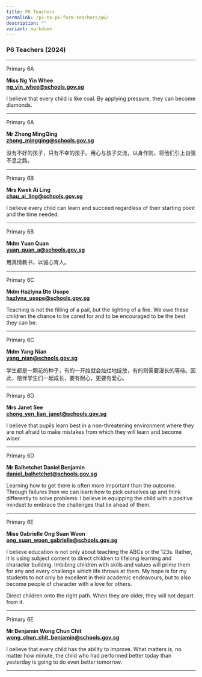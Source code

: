 ```yaml
---
title: P6 Teachers
permalink: /p1-to-p6-form-teachers/p6/
description: ""
variant: markdown
---
```

### P6 Teachers (2024)

***
Primary 6A

**Miss Ng Yin Whee** <br>
[**ng_yin_whee@schools.gov.sg**](mailto:ng_yin_whee@schools.gov.sg)

I believe that every child is like coal. By applying pressure, they can become diamonds.

* * *
Primary 6A

**Mr Zhong MingQing** <br>
[**zhong_mingqing@schools.gov.sg**](mailto:zhong_mingqing@schools.gov.sg)

没有不好的孩子，只有不幸的孩子。用心与孩子交流，以身作则，将他们引上自强不息之路。

* * *
Primary 6B

**Mrs Kwek Ai Ling** <br>
[**chau_ai_ling@schools.gov.sg**](mailto:chau_ai_ling@schools.gov.sg)

I believe every child can learn and succeed regardless of their starting point and the time needed.

* * *
Primary 6B

**Mdm Yuan Quan** <br>
[**yuan_quan_a@schools.gov.sg**](mailto:yuan_quan_a@schools.gov.sg)

用真情教书，以诚心育人。
***
Primary 6C

**Mdm Hazlyna Bte Usope** <br>
[**hazlyna_usope@schools.gov.sg**](mailto:hazlyna_usope@schools.gov.sg )

Teaching is not the filling of a pail, but the lighting of a fire. We owe these children the chance to be cared for and to be encouraged to be the best they can be.

* * *
Primary 6C

**Mdm Yang Nian** <br>
[**yang_nian@schools.gov.sg**](mailto:yang_nian@schools.gov.sg)

学生都是一颗花的种子，有的一开始就会灿烂地绽放，有的则需要漫长的等待。因此，陪伴学生们一起成长，要有耐心，更要有爱心。

* * *
Primary 6D

**Mrs Janet See** <br>
[**chong_yen_lian_janet@schools.gov.sg**](mailto:chong_yen_lian_janet@schools.gov.sg)

I believe that pupils learn best in a non-threatening environment where they are not afraid to make mistakes from which they will learn and become wiser.

* * *
Primary 6D

**Mr Balhetchet Daniel Benjamin** <br>
[**daniel_balhetchet@schools.gov.sg**](mailto:daniel_balhetchet@schools.gov.sg)

Learning how to get there is often more important than the outcome. Through failures then we can learn how to pick ourselves up and think differently to solve problems. I believe in equipping the child with a positive mindset to embrace the challenges that lie ahead of them.

* * *
Primary 6E

**Miss Gabrielle Ong Suan Woon** <br>
[**ong_suan_woon_gabrielle@schools.gov.sg**](mailto:ong_suan_woon_gabrielle@schools.gov.sg)

I believe education is not only about teaching the ABCs or the 123s. Rather, it is using subject content to direct children to lifelong learning and character building. Imbibing children with skills and values will prime them for any and every challenge which life throws at them. My hope is for my students to not only be excellent in their academic endeavours, but to also become people of character with a love for others.

Direct children onto the right path. When they are older, they will not depart from it.

* * *
Primary 6E

**Mr Benjamin Wong Chun Chit** <br>
[**wong_chun_chit_benjamin@schools.gov.sg**](mailto:wong_chun_chit_benjamin@schools.gov.sg)

I believe that every child has the ability to improve. What matters is, no matter how minute, the child who had performed better today than yesterday is going to do even better tomorrow.
* * *
